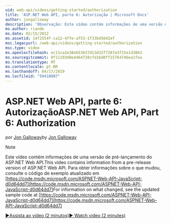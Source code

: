 ```yaml
---
uid: web-api/videos/getting-started/authorization
title: 'ASP.NET Web API, parte 6: Autorização | Microsoft Docs'
author: jongalloway
description: 'Observação: Este vídeo contém informações de uma versão de pré-lançamento do ASP.NET Web API'
ms.author: riande
ms.date: 02/15/2012
ms.assetid: 14f2554f-ca12-4ffe-af53-1f33b45042ef
msc.legacyurl: /web-api/videos/getting-started/authorization
msc.type: video
ms.openlocfilehash: ec11ca2e38eb53637d13d32f7287e3f15e1d38b3
ms.sourcegitcommit: 0f1119340e4464720cfd16d0ff15764746ea1fea
ms.translationtype: MT
ms.contentlocale: pt-BR
ms.lasthandoff: 04/17/2019
ms.locfileid: "59410897"
---
```

# <a name="aspnet-web-api-part-6-authorization"></a><span data-ttu-id="5169c-103">ASP.NET Web API, parte 6: Autorização</span><span class="sxs-lookup"><span data-stu-id="5169c-103">ASP.NET Web API, Part 6: Authorization</span></span>

<span data-ttu-id="5169c-104">por [Jon Galloway](https://github.com/jongalloway)</span><span class="sxs-lookup"><span data-stu-id="5169c-104">by [Jon Galloway](https://github.com/jongalloway)</span></span>

> [!NOTE]
> <span data-ttu-id="5169c-105">Este vídeo contém informações de uma versão de pré-lançamento do ASP.NET Web API.</span><span class="sxs-lookup"><span data-stu-id="5169c-105">This video contains information from a pre-release version of ASP.NET Web API.</span></span> <span data-ttu-id="5169c-106">Para obter informações sobre o que mudou, consulte o código de exemplo atualizado em [https://code.msdn.microsoft.com/ASPNET-Web-API-JavaScript-d0d64dd7](https://code.msdn.microsoft.com/ASPNET-Web-API-JavaScript-d0d64dd7)</span><span class="sxs-lookup"><span data-stu-id="5169c-106">For information on what changed, see the updated sample code at [https://code.msdn.microsoft.com/ASPNET-Web-API-JavaScript-d0d64dd7](https://code.msdn.microsoft.com/ASPNET-Web-API-JavaScript-d0d64dd7)</span></span>

[<span data-ttu-id="5169c-107">&#9654;Assista ao vídeo (2 minutos)</span><span class="sxs-lookup"><span data-stu-id="5169c-107">&#9654; Watch video (2 minutes)</span></span>](https://channel9.msdn.com/Blogs/ASP-NET-Site-Videos/authorization)
